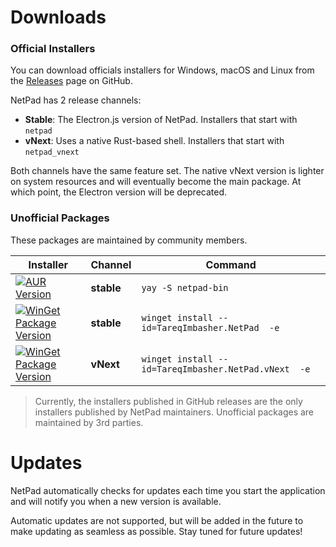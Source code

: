 # Downloads

### Official Installers

You can download officials installers for Windows, macOS and Linux from
the [Releases](https://github.com/tareqimbasher/NetPad/releases) page on GitHub.

NetPad has 2 release channels:

- **Stable**: The Electron.js version of NetPad. Installers that start with `netpad`
- **vNext**: Uses a native Rust-based shell. Installers that start with `netpad_vnext`

Both channels have the same feature set. The native vNext version is lighter on system resources and will eventually
become the main package. At which point, the Electron version will be deprecated.

### Unofficial Packages

These packages are maintained by community members.

| Installer                                                                                                                                                     | Channel    | Command                                              |
|---------------------------------------------------------------------------------------------------------------------------------------------------------------|------------|------------------------------------------------------|
| [![AUR Version](https://img.shields.io/aur/version/netpad-bin)](https://aur.archlinux.org/packages/netpad-bin)                                                | **stable** | `yay -S netpad-bin`                                  |
| [![WinGet Package Version](https://img.shields.io/winget/v/TareqImbasher.NetPad?color=%23097bbb)](https://winstall.app/apps/TareqImbasher.NetPad)             | **stable** | `winget install --id=TareqImbasher.NetPad  -e`       |
| [![WinGet Package Version](https://img.shields.io/winget/v/TareqImbasher.NetPad.vNext?color=%23097bbb)](https://winstall.app/apps/TareqImbasher.NetPad.vNext) | **vNext**  | `winget install --id=TareqImbasher.NetPad.vNext  -e` |

> Currently, the installers published in GitHub releases are the only installers published by NetPad maintainers.
> Unofficial packages are maintained by 3rd parties.

# Updates <!-- {docsify-ignore} -->

NetPad automatically checks for updates each time you start the application and will notify you when a new version is
available.

Automatic updates are not supported, but will be added in the future to make updating as seamless as possible. Stay
tuned for future updates!
